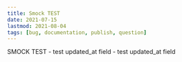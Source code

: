 ```yaml
---
title: Smock TEST
date: 2021-07-15
lastmod: 2021-08-04
tags: [bug, documentation, publish, question]
---
```


SMOCK TEST - test updated_at field - test updated_at field
